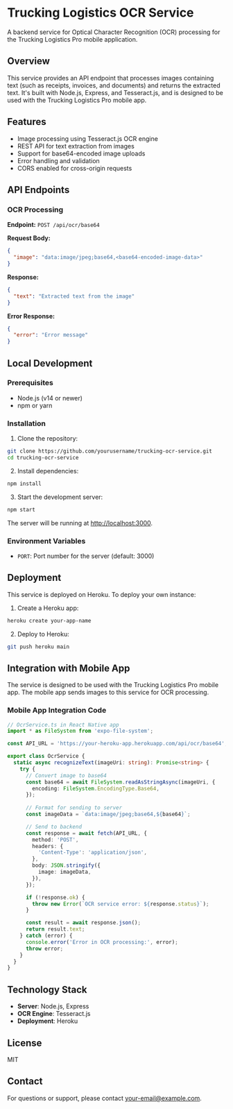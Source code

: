 # Trucking Logistics OCR Service

A backend service for Optical Character Recognition (OCR) processing for the Trucking Logistics Pro mobile application.

## Overview

This service provides an API endpoint that processes images containing text (such as receipts, invoices, and documents) and returns the extracted text. It's built with Node.js, Express, and Tesseract.js, and is designed to be used with the Trucking Logistics Pro mobile app.

## Features

- Image processing using Tesseract.js OCR engine
- REST API for text extraction from images
- Support for base64-encoded image uploads
- Error handling and validation
- CORS enabled for cross-origin requests

## API Endpoints

### OCR Processing

**Endpoint:** `POST /api/ocr/base64`

**Request Body:**

```json
{
  "image": "data:image/jpeg;base64,<base64-encoded-image-data>"
}
```

**Response:**

```json
{
  "text": "Extracted text from the image"
}
```

**Error Response:**

```json
{
  "error": "Error message"
}
```

## Local Development

### Prerequisites

- Node.js (v14 or newer)
- npm or yarn

### Installation

1. Clone the repository:

```bash
git clone https://github.com/yourusername/trucking-ocr-service.git
cd trucking-ocr-service
```

2. Install dependencies:

```bash
npm install
```

3. Start the development server:

```bash
npm start
```

The server will be running at <http://localhost:3000>.

### Environment Variables

- `PORT`: Port number for the server (default: 3000)

## Deployment

This service is deployed on Heroku. To deploy your own instance:

1. Create a Heroku app:

```bash
heroku create your-app-name
```

2. Deploy to Heroku:

```bash
git push heroku main
```

## Integration with Mobile App

The service is designed to be used with the Trucking Logistics Pro mobile app. The mobile app sends images to this service for OCR processing.

### Mobile App Integration Code

```typescript
// OcrService.ts in React Native app
import * as FileSystem from 'expo-file-system';

const API_URL = 'https://your-heroku-app.herokuapp.com/api/ocr/base64';

export class OcrService {
  static async recognizeText(imageUri: string): Promise<string> {
    try {
      // Convert image to base64
      const base64 = await FileSystem.readAsStringAsync(imageUri, {
        encoding: FileSystem.EncodingType.Base64,
      });
      
      // Format for sending to server
      const imageData = `data:image/jpeg;base64,${base64}`;

      // Send to backend
      const response = await fetch(API_URL, {
        method: 'POST',
        headers: {
          'Content-Type': 'application/json',
        },
        body: JSON.stringify({
          image: imageData,
        }),
      });

      if (!response.ok) {
        throw new Error(`OCR service error: ${response.status}`);
      }

      const result = await response.json();
      return result.text;
    } catch (error) {
      console.error('Error in OCR processing:', error);
      throw error;
    }
  }
}
```

## Technology Stack

- **Server**: Node.js, Express
- **OCR Engine**: Tesseract.js
- **Deployment**: Heroku

## License

MIT

## Contact

For questions or support, please contact [your-email@example.com](mailto:your-email@example.com).

